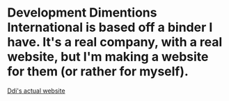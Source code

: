 Development Dimentions International is based off a binder I have. It's a real company, with a real website, but I'm making a website for them (or rather for myself).
===
[Ddi's actual website](https://ddiworod.com)
